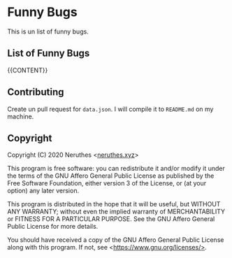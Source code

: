 # Funny Bugs

This is un list of funny bugs.

## List of Funny Bugs

{{CONTENT}}

## Contributing

Create un pull request for `data.json`. I will compile it to `README.md` on my machine.

## Copyright

Copyright (C) 2020  Neruthes \<[neruthes.xyz](https://neruthes.xyz)>

This program is free software: you can redistribute it and/or modify
it under the terms of the GNU Affero General Public License as published
by the Free Software Foundation, either version 3 of the License, or
(at your option) any later version.

This program is distributed in the hope that it will be useful,
but WITHOUT ANY WARRANTY; without even the implied warranty of
MERCHANTABILITY or FITNESS FOR A PARTICULAR PURPOSE.  See the
GNU Affero General Public License for more details.

You should have received a copy of the GNU Affero General Public License
along with this program.  If not, see \<https://www.gnu.org/licenses/>.
